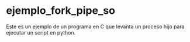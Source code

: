 # ejemplo_fork_pipe_so
Este es un ejemplo de un programa en C que levanta un proceso hijo para ejecutar un script en python.
